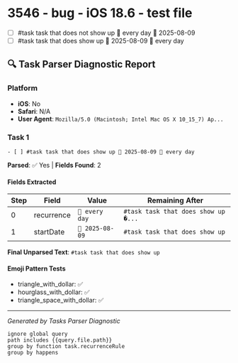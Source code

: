 # 3546 - bug - iOS 18.6 - test file

- [ ] #task task that does not show up 🔁 every day 🛫 2025-08-09
- [ ] #task task that does show up 🛫 2025-08-09 🔁 every day

## 🔍 Task Parser Diagnostic Report

### Platform

- **iOS**: No
- **Safari**: N/A
- **User Agent**: `Mozilla/5.0 (Macintosh; Intel Mac OS X 10_15_7) Ap...`

### Task 1

```
- [ ] #task task that does show up 🛫 2025-08-09 🔁 every day
```

**Parsed**: ✅ Yes | **Fields Found**: 2

#### Fields Extracted

| Step | Field | Value | Remaining After |
|------|-------|-------|------------------|
| 0 | recurrence | `🔁 every day` | `#task task that does show up �...` |
| 1 | startDate | `🛫 2025-08-09` | `#task task that does show up` |

**Final Unparsed Text**: `#task task that does show up`

#### Emoji Pattern Tests

- triangle_with_dollar: ✅
- hourglass_with_dollar: ✅
- triangle_space_with_dollar: ✅

---
_Generated by Tasks Parser Diagnostic_

```tasks
ignore global query
path includes {{query.file.path}}
group by function task.recurrenceRule
group by happens
```
